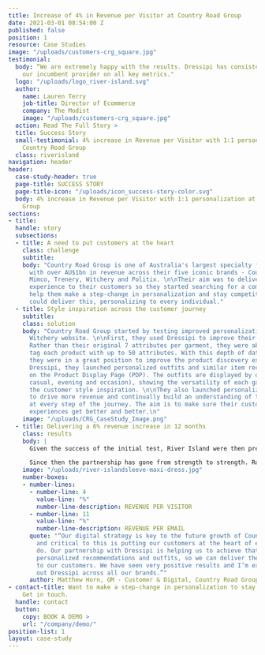 ```yaml
---
title: Increase of 4% in Revenue per Visitor at Country Road Group
date: 2021-03-01 08:54:00 Z
published: false
position: 1
resource: Case Studies
image: "/uploads/customers-crg_square.jpg"
testimonial:
  body: “We are extremely happy with the results. Dressipi has consistently outperformed
    our incumbent provider on all key metrics."
  logo: "/uploads/logo_river-island.svg"
  author:
    name: Lauren Terry
    job-title: Director of Ecommerce
    company: The Modist
    image: "/uploads/customers-crg_square.jpg"
  action: Read The Full Story >
  title: Success Story
  small-testimonial: 4% increase in Revenue per Visitor with 1:1 personalization at
    Country Road Group
  class: riverisland
navigation: header
header:
  case-study-header: true
  page-title: SUCCESS STORY
  page-title-icon: "/uploads/icon_success-story-color.svg"
  body: 4% increase in Revenue per Visitor with 1:1 personalization at Country Road
    Group
sections:
- title: 
  handle: story
  subsections:
  - title: A need to put customers at the heart
    class: challenge
    subtitle: 
    body: "Country Road Group is one of Australia's largest specialty fashion retailers
      with over AU$1bn in revenue across their five iconic brands - Country Road,
      Mimco, Trenery, Witchery and Politix. \n\nTheir aim was to deliver the best
      experience to their customers so they started searching for a company that could
      help them make a step-change in personalization and stay competitive.\n\nDressipi
      could deliver this, personalizing to every individual."
  - title: Style inspiration across the customer journey
    subtitle: 
    class: solution
    body: "Country Road Group started by testing improved personalization on their
      Witchery website. \n\nFirst, they used Dressipi to improve their product tagging.
      Rather than their original 7 attributes per garment, they were able to automatically
      tag each product with up to 50 attributes. With this depth of data in place,
      they were in a great position to improve the product discovery experience.\n\nUsing
      Dressipi, they launched personalized outfits and similar item recommendations
      on the Product Display Page (PDP). The outfits are displayed by occasion (work,
      casual, evening and occasion), showing the versatility of each garment and giving
      the customer style inspiration. \n\nThey also launched personalized weekly emails
      to drive more revenue and continually build an understanding of their visitors
      at every step of the journey. The aim is to make sure their customers' shopping
      experiences get better and better.\n"
    image: "/uploads/CRG_CaseStudy_Image.png"
  - title: Delivering a 6% revenue increase in 12 months
    class: results
    body: |
      Given the success of the initial test, River Island were then prepared to extend personalization to all parts of the customer journey and expand across their menswear and kidswear categories.

      Since then the partnership has gone from strength to strength. Rolling out personalized outfits and similar items on the Product Description Page and PLP saw results get better and better increasing revenue from the initial 3% to 6% in just 12 months, increasing AOV by 5% and increasing conversion by 3%.
    image: "/uploads/river-islandsleeve-maxi-dress.jpg"
    number-boxes:
    - number-lines:
      - number-line: 4
        value-line: "%"
        number-line-description: REVENUE PER VISITOR
      - number-line: 11
        value-line: "%"
        number-line-description: REVENUE PER EMAIL
      quote: "“Our digital strategy is key to the future growth of Country Road Group
        and critical to this is putting our customers at the heart of everything we
        do. Our partnership with Dressipi is helping us to achieve that goal by providing
        personalized recommendations and outfits, so we can deliver the best experience
        to our customers. We have seen very positive results and I’m excited to roll
        out Dressipi across all our brands.”"
      author: Matthew Horn, GM - Customer & Digital, Country Road Group
- contact-title: Want to make a step-change in personalization to stay competitive?
    Get in touch.
  handle: contact
  button:
    copy: BOOK A DEMO >
    url: "/company/demo/"
position-list: 1
layout: case-study
---
```


